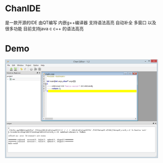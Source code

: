 # ChanIDE
 是一款开源的IDE 由QT编写 内嵌g++编译器
 支持语法高亮 自动补全 多窗口 以及很多功能
 目前支持java c c++ 的语法高亮

# Demo
![image](https://github.com/ChanJLee/ChanIDE/raw/master/chanEditor/demo.png)